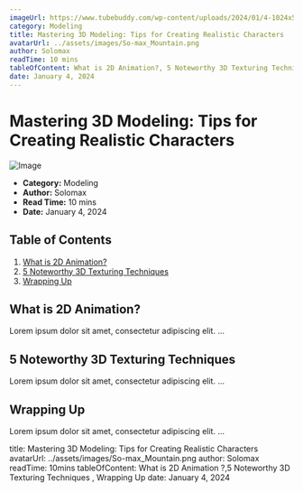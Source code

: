 ```yaml
---
imageUrl: https://www.tubebuddy.com/wp-content/uploads/2024/01/4-1024x576.jpg
category: Modeling
title: Mastering 3D Modeling: Tips for Creating Realistic Characters
avatarUrl: ../assets/images/So-max_Mountain.png
author: Solomax
readTime: 10 mins
tableOfContent: What is 2D Animation?, 5 Noteworthy 3D Texturing Techniques, Wrapping Up
date: January 4, 2024
---
```


# Mastering 3D Modeling: Tips for Creating Realistic Characters

![Image](https://www.tubebuddy.com/wp-content/uploads/2024/01/4-1024x576.jpg)

- **Category:** Modeling
- **Author:** Solomax
- **Read Time:** 10 mins
- **Date:** January 4, 2024

## Table of Contents

1. [What is 2D Animation?](#what-is-2d-animation)
2. [5 Noteworthy 3D Texturing Techniques](#5-noteworthy-3d-texturing-techniques)
3. [Wrapping Up](#wrapping-up)

## What is 2D Animation?

Lorem ipsum dolor sit amet, consectetur adipiscing elit. ...

## 5 Noteworthy 3D Texturing Techniques

Lorem ipsum dolor sit amet, consectetur adipiscing elit. ...

## Wrapping Up

Lorem ipsum dolor sit amet, consectetur adipiscing elit. ...


title: Mastering 3D Modeling: Tips for Creating Realistic Characters
avatarUrl: ../assets/images/So-max_Mountain.png
author: Solomax
readTime: 10mins
tableOfContent: What is 2D Animation ?,5 Noteworthy 3D Texturing Techniques , Wrapping Up
date: January 4, 2024